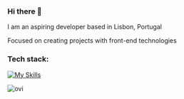 ### Hi there 👋
I am an aspiring developer based in Lisbon, Portugal

Focused on creating projects with front-end technologies

### Tech stack:

[![My Skills](https://skillicons.dev/icons?i=html,css,js,jquery,tailwind,vite,vue,nuxtjs,git,github,vscode,netlify)](https://skillicons.dev)

<img src="https://github-readme-stats.vercel.app/api/top-langs?username=cfcmeireles&show_icons=true&locale=en&layout=compact&theme=chartreuse-dark" alt="ovi" />

<!--
**cfcmeireles/cfcmeireles** is a ✨ _special_ ✨ repository because its `README.md` (this file) appears on your GitHub profile.

Here are some ideas to get you started:

- 🔭 I’m currently working on ...
- 🌱 I’m currently learning ...
- 👯 I’m looking to collaborate on ...
- 🤔 I’m looking for help with ...
- 💬 Ask me about ...
- 📫 How to reach me: ...
- 😄 Pronouns: ...
- ⚡ Fun fact: ...
-->
